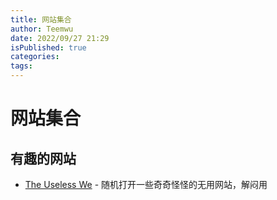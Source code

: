 ```yaml
---
title: 网站集合
author: Teemwu
date: 2022/09/27 21:29
isPublished: true
categories:
tags:
---
```

# 网站集合

## 有趣的网站
- [The Useless We](https://theuselessweb.com/) - 随机打开一些奇奇怪怪的无用网站，解闷用